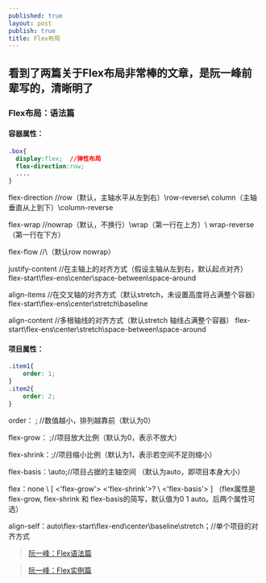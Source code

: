 ```yaml
---
published: true
layout: post
publish: true
title: Flex布局
---
```

## 看到了两篇关于Flex布局非常棒的文章，是阮一峰前辈写的，清晰明了

### Flex布局：语法篇
#### 容器属性：

```css
.box{
  display:flex;  //弹性布局
  flex-direction:row;
  ....
}
```

flex-direction     //row（默认，主轴水平从左到右）\\row-reverse\\
column（主轴垂直从上到下）\\column-reverse

flex-wrap     //nowrap（默认，不换行）\\wrap（第一行在上方）\\
wrap-reverse（第一行在下方）

flex-flow    //<flex-direction>\\<flex-wrap>（默认row nowrap）

justify-content     //在主轴上的对齐方式（假设主轴从左到右，默认起点对齐）
flex-start\\flex-ens\\center\\space-between\\space-around

align-items      //在交叉轴的对齐方式（默认stretch，未设置高度将占满整个容器）
flex-start\\flex-ens\\center\\stretch\\baseline

align-content     //多根轴线的对齐方式（默认stretch 轴线占满整个容器）
flex-start\\flex-ens\\center\\stretch\\space-between\\space-around

#### 项目属性：

```css
.item1{
	order: 1;
}
.item2{
	order: 2;
}
```

order： <integer>; //数值越小，排列越靠前（默认为0）
  
flex-grow： <number>;//项目放大比例（默认为0，表示不放大）
  
flex-shrink：<number>;//项目缩小比例（默认为1，表示若空间不足则缩小）
  
flex-basis：<length>\\auto;//项目占据的主轴空间 （默认为auto，即项目本身大小）
  
flex：none \\ [ <'flex-grow'> <'flex-shrink'>? \\ <'flex-basis'> ] 
（flex属性是flex-grow, flex-shrink 和 flex-basis的简写，默认值为0 1 auto。后两个属性可选）

align-self：auto\\flex-start\\flex-end\\center\\baseline\\stretch；//单个项目的对齐方式


> [阮一峰：Flex语法篇](http://www.ruanyifeng.com/blog/2015/07/flex-grammar.html "link")

> [阮一峰：Flex实例篇](http://www.ruanyifeng.com/blog/2015/07/flex-examples.html "link")
